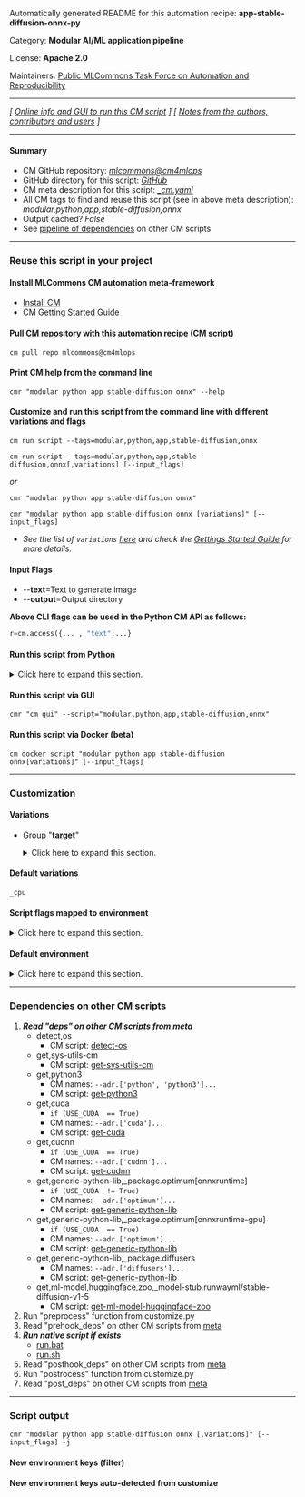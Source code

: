 Automatically generated README for this automation recipe: **app-stable-diffusion-onnx-py**

Category: **Modular AI/ML application pipeline**

License: **Apache 2.0**

Maintainers: [Public MLCommons Task Force on Automation and Reproducibility](https://github.com/mlcommons/ck/blob/master/docs/taskforce.md)

---
*[ [Online info and GUI to run this CM script](https://access.cknowledge.org/playground/?action=scripts&name=app-stable-diffusion-onnx-py,4d33981ac3534b3b) ] [ [Notes from the authors, contributors and users](README-extra.md) ]*

---
#### Summary

* CM GitHub repository: *[mlcommons@cm4mlops](https://github.com/mlcommons/cm4mlops/tree/dev)*
* GitHub directory for this script: *[GitHub](https://github.com/mlcommons/cm4mlops/tree/dev/script/app-stable-diffusion-onnx-py)*
* CM meta description for this script: *[_cm.yaml](_cm.yaml)*
* All CM tags to find and reuse this script (see in above meta description): *modular,python,app,stable-diffusion,onnx*
* Output cached? *False*
* See [pipeline of dependencies](#dependencies-on-other-cm-scripts) on other CM scripts


---
### Reuse this script in your project

#### Install MLCommons CM automation meta-framework

* [Install CM](https://access.cknowledge.org/playground/?action=install)
* [CM Getting Started Guide](https://github.com/mlcommons/ck/blob/master/docs/getting-started.md)

#### Pull CM repository with this automation recipe (CM script)

```cm pull repo mlcommons@cm4mlops```

#### Print CM help from the command line

````cmr "modular python app stable-diffusion onnx" --help````

#### Customize and run this script from the command line with different variations and flags

`cm run script --tags=modular,python,app,stable-diffusion,onnx`

`cm run script --tags=modular,python,app,stable-diffusion,onnx[,variations] [--input_flags]`

*or*

`cmr "modular python app stable-diffusion onnx"`

`cmr "modular python app stable-diffusion onnx [variations]" [--input_flags]`


* *See the list of `variations` [here](#variations) and check the [Gettings Started Guide](https://github.com/mlcommons/ck/blob/dev/docs/getting-started.md) for more details.*


#### Input Flags

* --**text**=Text to generate image
* --**output**=Output directory

**Above CLI flags can be used in the Python CM API as follows:**

```python
r=cm.access({... , "text":...}
```
#### Run this script from Python

<details>
<summary>Click here to expand this section.</summary>

```python

import cmind

r = cmind.access({'action':'run'
                  'automation':'script',
                  'tags':'modular,python,app,stable-diffusion,onnx'
                  'out':'con',
                  ...
                  (other input keys for this script)
                  ...
                 })

if r['return']>0:
    print (r['error'])

```

</details>


#### Run this script via GUI

```cmr "cm gui" --script="modular,python,app,stable-diffusion,onnx"```

#### Run this script via Docker (beta)

`cm docker script "modular python app stable-diffusion onnx[variations]" [--input_flags]`

___
### Customization


#### Variations

  * Group "**target**"
    <details>
    <summary>Click here to expand this section.</summary>

    * **`_cpu`** (default)
      - Environment variables:
        - *USE_CPU*: `True`
        - *CM_DEVICE*: `cpu`
      - Workflow:
    * `_cuda`
      - Environment variables:
        - *USE_CUDA*: `True`
        - *CM_DEVICE*: `cuda:0`
      - Workflow:

    </details>


#### Default variations

`_cpu`

#### Script flags mapped to environment
<details>
<summary>Click here to expand this section.</summary>

* `--output=value`  &rarr;  `CM_APP_STABLE_DIFFUSION_ONNX_PY_OUTPUT=value`
* `--text=value`  &rarr;  `CM_APP_STABLE_DIFFUSION_ONNX_PY_TEXT=value`

**Above CLI flags can be used in the Python CM API as follows:**

```python
r=cm.access({... , "output":...}
```

</details>

#### Default environment

<details>
<summary>Click here to expand this section.</summary>

These keys can be updated via `--env.KEY=VALUE` or `env` dictionary in `@input.json` or using script flags.


</details>

___
### Dependencies on other CM scripts


  1. ***Read "deps" on other CM scripts from [meta](https://github.com/mlcommons/cm4mlops/tree/dev/script/app-stable-diffusion-onnx-py/_cm.yaml)***
     * detect,os
       - CM script: [detect-os](https://github.com/mlcommons/cm4mlops/tree/master/script/detect-os)
     * get,sys-utils-cm
       - CM script: [get-sys-utils-cm](https://github.com/mlcommons/cm4mlops/tree/master/script/get-sys-utils-cm)
     * get,python3
       * CM names: `--adr.['python', 'python3']...`
       - CM script: [get-python3](https://github.com/mlcommons/cm4mlops/tree/master/script/get-python3)
     * get,cuda
       * `if (USE_CUDA  == True)`
       * CM names: `--adr.['cuda']...`
       - CM script: [get-cuda](https://github.com/mlcommons/cm4mlops/tree/master/script/get-cuda)
     * get,cudnn
       * `if (USE_CUDA  == True)`
       * CM names: `--adr.['cudnn']...`
       - CM script: [get-cudnn](https://github.com/mlcommons/cm4mlops/tree/master/script/get-cudnn)
     * get,generic-python-lib,_package.optimum[onnxruntime]
       * `if (USE_CUDA  != True)`
       * CM names: `--adr.['optimum']...`
       - CM script: [get-generic-python-lib](https://github.com/mlcommons/cm4mlops/tree/master/script/get-generic-python-lib)
     * get,generic-python-lib,_package.optimum[onnxruntime-gpu]
       * `if (USE_CUDA  == True)`
       * CM names: `--adr.['optimum']...`
       - CM script: [get-generic-python-lib](https://github.com/mlcommons/cm4mlops/tree/master/script/get-generic-python-lib)
     * get,generic-python-lib,_package.diffusers
       * CM names: `--adr.['diffusers']...`
       - CM script: [get-generic-python-lib](https://github.com/mlcommons/cm4mlops/tree/master/script/get-generic-python-lib)
     * get,ml-model,huggingface,zoo,_model-stub.runwayml/stable-diffusion-v1-5
       - CM script: [get-ml-model-huggingface-zoo](https://github.com/mlcommons/cm4mlops/tree/master/script/get-ml-model-huggingface-zoo)
  1. Run "preprocess" function from customize.py
  1. Read "prehook_deps" on other CM scripts from [meta](https://github.com/mlcommons/cm4mlops/tree/dev/script/app-stable-diffusion-onnx-py/_cm.yaml)
  1. ***Run native script if exists***
     * [run.bat](https://github.com/mlcommons/cm4mlops/tree/dev/script/app-stable-diffusion-onnx-py/run.bat)
     * [run.sh](https://github.com/mlcommons/cm4mlops/tree/dev/script/app-stable-diffusion-onnx-py/run.sh)
  1. Read "posthook_deps" on other CM scripts from [meta](https://github.com/mlcommons/cm4mlops/tree/dev/script/app-stable-diffusion-onnx-py/_cm.yaml)
  1. Run "postrocess" function from customize.py
  1. Read "post_deps" on other CM scripts from [meta](https://github.com/mlcommons/cm4mlops/tree/dev/script/app-stable-diffusion-onnx-py/_cm.yaml)

___
### Script output
`cmr "modular python app stable-diffusion onnx [,variations]" [--input_flags] -j`
#### New environment keys (filter)

#### New environment keys auto-detected from customize
